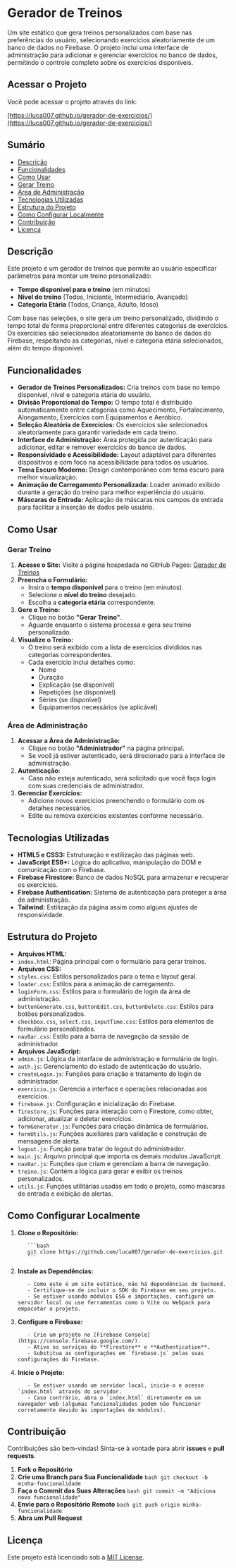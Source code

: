 # Gerador de Treinos

Um site estático que gera treinos personalizados com base nas preferências do usuário, selecionando exercícios aleatoriamente de um banco de dados no Firebase. O projeto inclui uma interface de administração para adicionar e gerenciar exercícios no banco de dados, permitindo o controle completo sobre os exercícios disponíveis.

## Acessar o Projeto

Você pode acessar o projeto através do link:

[https://luca007.github.io/gerador-de-exercicios/](https://luca007.github.io/gerador-de-exercicios/)

## Sumário

- [Descrição](#descrição)
- [Funcionalidades](#funcionalidades)
- [Como Usar](#como-usar)
- [Gerar Treino](#gerar-treino)
- [Área de Administração](#área-de-administração)
- [Tecnologias Utilizadas](#tecnologias-utilizadas)
- [Estrutura do Projeto](#estrutura-do-projeto)
- [Como Configurar Localmente](#como-configurar-localmente)
- [Contribuição](#contribuição)
- [Licença](#licença)

## Descrição

Este projeto é um gerador de treinos que permite ao usuário especificar parâmetros para montar um treino personalizado:

- **Tempo disponível para o treino** (em minutos)
- **Nível do treino** (Todos, Iniciante, Intermediário, Avançado)
- **Categoria Etária** (Todos, Criança, Adulto, Idoso)

Com base nas seleções, o site gera um treino personalizado, dividindo o tempo total de forma proporcional entre diferentes categorias de exercícios. Os exercícios são selecionados aleatoriamente do banco de dados do Firebase, respeitando as categorias, nível e categoria etária selecionados, além do tempo disponível.

## Funcionalidades

- **Gerador de Treinos Personalizados:** Cria treinos com base no tempo disponível, nível e categoria etária do usuário.
- **Divisão Proporcional do Tempo:** O tempo total é distribuído automaticamente entre categorias como Aquecimento, Fortalecimento, Alongamento, Exercícios com Equipamentos e Aeróbico.
- **Seleção Aleatória de Exercícios:** Os exercícios são selecionados aleatoriamente para garantir variedade em cada treino.
- **Interface de Administração:** Área protegida por autenticação para adicionar, editar e remover exercícios do banco de dados.
- **Responsividade e Acessibilidade:** Layout adaptável para diferentes dispositivos e com foco na acessibilidade para todos os usuários.
- **Tema Escuro Moderno:** Design contemporâneo com tema escuro para melhor visualização.
- **Animação de Carregamento Personalizada:** Loader animado exibido durante a geração do treino para melhor experiência do usuário.
- **Máscaras de Entrada:** Aplicação de máscaras nos campos de entrada para facilitar a inserção de dados pelo usuário.

## Como Usar

### Gerar Treino

1. **Acesse o Site:** Visite a página hospedada no GitHub Pages: [Gerador de Treinos](https://luca007.github.io/gerador-de-exercicios/)
2. **Preencha o Formulário:**
      - Insira o **tempo disponível** para o treino (em minutos).
      - Selecione o **nível do treino** desejado.
      - Escolha a **categoria etária** correspondente.
3. **Gere o Treino:**
      - Clique no botão **"Gerar Treino"**.
      - Aguarde enquanto o sistema processa e gera seu treino personalizado.
4. **Visualize o Treino:**
      - O treino será exibido com a lista de exercícios divididos nas categorias correspondentes.
      - Cada exercício inclui detalhes como:
           - Nome
           - Duração
           - Explicação (se disponível)
           - Repetições (se disponível)
           - Séries (se disponível)
           - Equipamentos necessários (se aplicável)

### Área de Administração

1. **Acessar a Área de Administração:**
      - Clique no botão **"Administrador"** na página principal.
      - Se você já estiver autenticado, será direcionado para a interface de administração.
2. **Autenticação:**
      - Caso não esteja autenticado, será solicitado que você faça login com suas credenciais de administrador.
3. **Gerenciar Exercícios:**
      - Adicione novos exercícios preenchendo o formulário com os detalhes necessários.
      - Edite ou remova exercícios existentes conforme necessário.

## Tecnologias Utilizadas

- **HTML5 e CSS3:** Estruturação e estilização das páginas web.
- **JavaScript ES6+:** Lógica do aplicativo, manipulação do DOM e comunicação com o Firebase.
- **Firebase Firestore:** Banco de dados NoSQL para armazenar e recuperar os exercícios.
- **Firebase Authentication:** Sistema de autenticação para proteger a área de administração.
- **Tailwind:** Estilização da página assim como alguns ajustes de responsividade.

## Estrutura do Projeto

- **Arquivos HTML:**
- `index.html`: Página principal com o formulário para gerar treinos.
- **Arquivos CSS:**
- `styles.css`: Estilos personalizados para o tema e layout geral.
- `loader.css`: Estilos para a animação de carregamento.
- `loginForm.css`: Estilos para o formulário de login da área de administração.
- `buttonGenerate.css`, `buttonEdit.css`, `buttonDelete.css`: Estilos para botões personalizados.
- `checkbox.css`, `select.css`, `inputTime.css`: Estilos para elementos de formulário personalizados.
- `navBar.css`: Estilo para a barra de navegação da sessão de administrador.
- **Arquivos JavaScript:**
- `admin.js`: Lógica da interface de administração e formulário de login.
- `auth.js`: Gerenciamento do estado de autenticação do usuário.
- `createLogin.js`: Funções para criação e tratamento do login de administrador.
- `exercicio.js`: Gerencia a interface e operações relacionadas aos exercícios.
- `firebase.js`: Configuração e inicialização do Firebase.
- `firestore.js`: Funções para interação com o Firestore, como obter, adicionar, atualizar e deletar exercícios.
- `formGenerator.js`: Funções para criação dinâmica de formulários.
- `formUtils.js`: Funções auxiliares para validação e construção de mensagens de alerta.
- `logout.js`: Função para tratar do logout do administrador.
- `main.js`: Arquivo principal que importa os demais módulos JavaScript.
- `navBar.js`: Funções que criam e gerenciam a barra de navegação.
- `treino.js`: Contém a lógica para gerar e exibir os treinos personalizados.
- `utils.js`: Funções utilitárias usadas em todo o projeto, como máscaras de entrada e exibição de alertas.

## Como Configurar Localmente

1. **Clone o Repositório:**

          ```bash
          git clone https://github.com/luca007/gerador-de-exercicios.git
          ```

2. **Instale as Dependências:**

          - Como este é um site estático, não há dependências de backend.
          - Certifique-se de incluir o SDK do Firebase em seu projeto.
          - Se estiver usando módulos ES6 e importações, configure um servidor local ou use ferramentas como o Vite ou Webpack para empacotar o projeto.

3. **Configure o Firebase:**

          - Crie um projeto no [Firebase Console](https://console.firebase.google.com/).
          - Ative os serviços do **Firestore** e **Authentication**.
          - Substitua as configurações em `firebase.js` pelas suas configurações do Firebase.

4. **Inicie o Projeto:**

          - Se estiver usando um servidor local, inicie-o e acesse `index.html` através do servidor.
          - Caso contrário, abra o `index.html` diretamente em um navegador web (algumas funcionalidades podem não funcionar corretamente devido às importações de módulos).

## Contribuição

Contribuições são bem-vindas! Sinta-se à vontade para abrir **issues** e **pull requests**.

1. **Fork o Repositório**
2. **Crie uma Branch para Sua Funcionalidade**
          ```bash
          git checkout -b minha-funcionalidade
          ```
3. **Faça o Commit das Suas Alterações**
          ```bash
          git commit -m "Adiciona nova funcionalidade"
          ```
4. **Envie para o Repositório Remoto**
          ```bash
          git push origin minha-funcionalidade
          ```
5. **Abra um Pull Request**

## Licença

Este projeto está licenciado sob a [MIT License](https://opensource.org/licenses/MIT).
